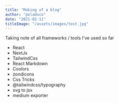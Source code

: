 ```yaml
---
title: "Making of a blog"
author: "poladuco"
date: "2021-02-11"
titleImage: "/assets/images/test.jpg"
---
```


Taking note of all frameworks / tools I've used so far

* React
* NextJs
* TailwindCss
* React Markdown
* Coolors
* zondicons
* Css Tricks
* @tailwindcss/typography
* svg to jsx
* medium exporter